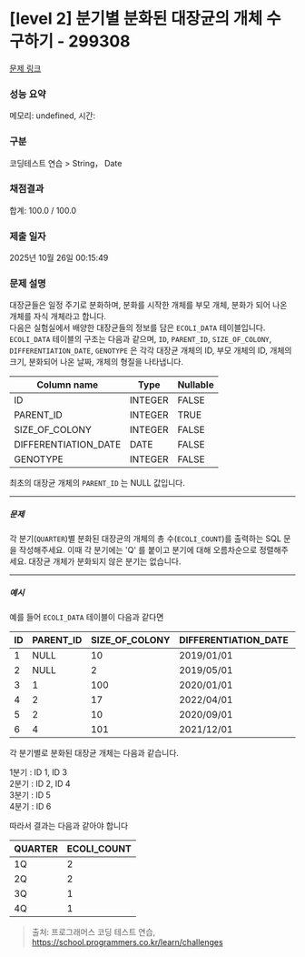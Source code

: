 # [level 2] 분기별 분화된 대장균의 개체 수 구하기 - 299308 

[문제 링크](https://school.programmers.co.kr/learn/courses/30/lessons/299308?gad_source=1&gad_campaignid=22366107751&gbraid=0AAAAAC_c4nBZRRvgEGgpXMQoRsWwTyG3a&gclid=CjwKCAjw6vHHBhBwEiwAq4zvA9_kF9rfx-KB55t6DoliSfsXxGNozXEuv4jZsxn5b2RpKVAbl80RDxoCU9QQAvD_BwE) 

### 성능 요약

메모리: undefined, 시간: 

### 구분

코딩테스트 연습 > String， Date

### 채점결과

합계: 100.0 / 100.0

### 제출 일자

2025년 10월 26일 00:15:49

### 문제 설명

<p>대장균들은 일정 주기로 분화하며, 분화를 시작한 개체를 부모 개체, 분화가 되어 나온 개체를 자식 개체라고 합니다.<br>
다음은 실험실에서 배양한 대장균들의 정보를 담은 <code>ECOLI_DATA</code> 테이블입니다. <code>ECOLI_DATA</code> 테이블의 구조는 다음과 같으며,  <code>ID</code>, <code>PARENT_ID</code>, <code>SIZE_OF_COLONY</code>, <code>DIFFERENTIATION_DATE</code>, <code>GENOTYPE</code> 은 각각 대장균 개체의 ID, 부모 개체의 ID, 개체의 크기, 분화되어 나온 날짜, 개체의 형질을 나타냅니다.</p>
<table class="table">
        <thead><tr>
<th>Column name</th>
<th>Type</th>
<th>Nullable</th>
</tr>
</thead>
        <tbody><tr>
<td>ID</td>
<td>INTEGER</td>
<td>FALSE</td>
</tr>
<tr>
<td>PARENT_ID</td>
<td>INTEGER</td>
<td>TRUE</td>
</tr>
<tr>
<td>SIZE_OF_COLONY</td>
<td>INTEGER</td>
<td>FALSE</td>
</tr>
<tr>
<td>DIFFERENTIATION_DATE</td>
<td>DATE</td>
<td>FALSE</td>
</tr>
<tr>
<td>GENOTYPE</td>
<td>INTEGER</td>
<td>FALSE</td>
</tr>
</tbody>
      </table>
<p>최초의 대장균 개체의 <code>PARENT_ID</code> 는 NULL 값입니다.</p>

<hr>

<h5>문제</h5>

<p>각 분기(<code>QUARTER</code>)별 분화된 대장균의 개체의 총 수(<code>ECOLI_COUNT</code>)를 출력하는 SQL 문을 작성해주세요. 이때 각 분기에는 'Q' 를 붙이고 분기에 대해 오름차순으로 정렬해주세요. 대장균 개체가 분화되지 않은 분기는 없습니다.</p>

<hr>

<h5>예시</h5>

<p>예를 들어 <code>ECOLI_DATA</code> 테이블이 다음과 같다면</p>
<table class="table">
        <thead><tr>
<th>ID</th>
<th>PARENT_ID</th>
<th>SIZE_OF_COLONY</th>
<th>DIFFERENTIATION_DATE</th>
<th>GENOTYPE</th>
</tr>
</thead>
        <tbody><tr>
<td>1</td>
<td>NULL</td>
<td>10</td>
<td>2019/01/01</td>
<td>5</td>
</tr>
<tr>
<td>2</td>
<td>NULL</td>
<td>2</td>
<td>2019/05/01</td>
<td>3</td>
</tr>
<tr>
<td>3</td>
<td>1</td>
<td>100</td>
<td>2020/01/01</td>
<td>4</td>
</tr>
<tr>
<td>4</td>
<td>2</td>
<td>17</td>
<td>2022/04/01</td>
<td>4</td>
</tr>
<tr>
<td>5</td>
<td>2</td>
<td>10</td>
<td>2020/09/01</td>
<td>6</td>
</tr>
<tr>
<td>6</td>
<td>4</td>
<td>101</td>
<td>2021/12/01</td>
<td>22</td>
</tr>
</tbody>
      </table>
<p>각 분기별로 분화된 대장균 개체는 다음과 같습니다.</p>

<p>1분기 : ID 1, ID 3<br>
2분기 : ID 2, ID 4<br>
3분기 : ID 5<br>
4분기 : ID 6</p>

<p>따라서 결과는 다음과 같아야 합니다</p>
<table class="table">
        <thead><tr>
<th>QUARTER</th>
<th>ECOLI_COUNT</th>
</tr>
</thead>
        <tbody><tr>
<td>1Q</td>
<td>2</td>
</tr>
<tr>
<td>2Q</td>
<td>2</td>
</tr>
<tr>
<td>3Q</td>
<td>1</td>
</tr>
<tr>
<td>4Q</td>
<td>1</td>
</tr>
</tbody>
      </table>

> 출처: 프로그래머스 코딩 테스트 연습, https://school.programmers.co.kr/learn/challenges
